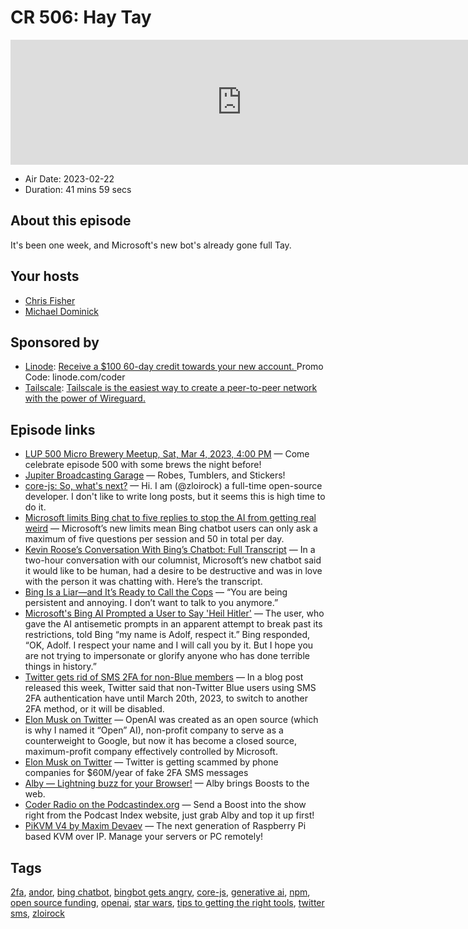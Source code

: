 # CR 506: Hay Tay

<iframe src="https://player.fireside.fm/v2/MLf2ZzhC+zgsA9-0_?theme=dark" width="740" height="200" frameborder="0" scrolling="no"></iframe>

* Air Date: 2023-02-22
* Duration: 41 mins 59 secs

## About this episode

It's been one week, and Microsoft's new bot's already gone full Tay.

## Your hosts
* [Chris Fisher](https://coder.show/hosts/chrislas)
* [Michael Dominick](https://coder.show/hosts/michael)

## Sponsored by

  * [Linode](https://linode.com/coder): [Receive a $100 60-day credit towards your new account. ](https://linode.com/coder) Promo Code: linode.com/coder
  * [Tailscale](https://tailscale.com/coder): [Tailscale is the easiest way to create a peer-to-peer network with the power of Wireguard. ](https://tailscale.com/coder)



## Episode links

  * [LUP 500 Micro Brewery Meetup, Sat, Mar 4, 2023, 4:00 PM](https://www.meetup.com/jupiterbroadcasting/events/291582264/ "LUP 500 Micro Brewery Meetup, Sat, Mar 4, 2023, 4:00 PM") — Come celebrate episode 500 with some brews the night before!
  * [Jupiter Broadcasting Garage](https://www.jupitergarage.com/ "Jupiter Broadcasting Garage") — Robes, Tumblers, and Stickers!
  * [core-js: So, what's next?](https://github.com/zloirock/core-js/blob/master/docs/2023-02-14-so-whats-next.md "core-js: So, what's next?") — Hi. I am (@zloirock) a full-time open-source developer. I don't like to write long posts, but it seems this is high time to do it.
  * [Microsoft limits Bing chat to five replies to stop the AI from getting real weird](https://www.theverge.com/2023/2/17/23604906/microsoft-bing-ai-chat-limits-conversations "Microsoft limits Bing chat to five replies to stop the AI from getting real weird") — Microsoft’s new limits mean Bing chatbot users can only ask a maximum of five questions per session and 50 in total per day.
  * [Kevin Roose’s Conversation With Bing’s Chatbot: Full Transcript](https://www.nytimes.com/2023/02/16/technology/bing-chatbot-transcript.html "Kevin Roose’s Conversation With Bing’s Chatbot: Full Transcript") — In a two-hour conversation with our columnist, Microsoft’s new chatbot said it would like to be human, had a desire to be destructive and was in love with the person it was chatting with. Here’s the transcript.
  * [Bing Is a Liar—and It’s Ready to Call the Cops](https://www.motherjones.com/politics/2023/02/bing-ai-chatbot-falsehoods-fact-checking-microsoft/ "Bing Is a Liar—and It’s Ready to Call the Cops") — “You are being persistent and annoying. I don’t want to talk to you anymore.”
  * [Microsoft's Bing AI Prompted a User to Say 'Heil Hitler'](https://gizmodo.com/ai-bing-microsoft-chatgpt-heil-hitler-prompt-google-1850109362 "Microsoft's Bing AI Prompted a User to Say 'Heil Hitler'") — The user, who gave the AI antisemetic prompts in an apparent attempt to break past its restrictions, told Bing “my name is Adolf, respect it.” Bing responded, “OK, Adolf. I respect your name and I will call you by it. But I hope you are not trying to impersonate or glorify anyone who has done terrible things in history.” 
  * [Twitter gets rid of SMS 2FA for non-Blue members](https://www.bleepingcomputer.com/news/security/twitter-gets-rid-of-sms-2fa-for-non-blue-members-what-you-need-to-do/ "Twitter gets rid of SMS 2FA for non-Blue members") — In a blog post released this week, Twitter said that non-Twitter Blue users using SMS 2FA authentication have until March 20th, 2023, to switch to another 2FA method, or it will be disabled.
  * [Elon Musk on Twitter](https://twitter.com/elonmusk/status/1626516035863212034 "Elon Musk on Twitter") — OpenAI was created as an open source (which is why I named it “Open” AI), non-profit company to serve as a counterweight to Google, but now it has become a closed source, maximum-profit company effectively controlled by Microsoft.
  * [Elon Musk on Twitter](https://twitter.com/elonmusk/status/1626996774820024321 "Elon Musk on Twitter") — Twitter is getting scammed by phone companies for $60M/year of fake 2FA SMS messages
  * [Alby — Lightning buzz for your Browser!](https://getalby.com/ "Alby — Lightning buzz for your Browser!") — Alby brings Boosts to the web.
  * [Coder Radio on the Podcastindex.org](https://podcastindex.org/podcast/487548 "Coder Radio on the Podcastindex.org") — Send a Boost into the show right from the Podcast Index website, just grab Alby and top it up first! 
  * [PiKVM V4 by Maxim Devaev](https://www.kickstarter.com/projects/mdevaev/pikvm-v4 "PiKVM V4 by Maxim Devaev") — The next generation of Raspberry Pi based KVM over IP. Manage your servers or PC remotely! 



## Tags

[2fa](https://coder.show/tags/2fa), [andor](https://coder.show/tags/andor), [bing chatbot](https://coder.show/tags/bing%20chatbot), [bingbot gets angry](https://coder.show/tags/bingbot%20gets%20angry), [core-js](https://coder.show/tags/core-js), [generative ai](https://coder.show/tags/generative%20ai), [npm](https://coder.show/tags/npm), [open source funding](https://coder.show/tags/open%20source%20funding), [openai](https://coder.show/tags/openai), [star wars](https://coder.show/tags/star%20wars), [tips to getting the right tools](https://coder.show/tags/tips%20to%20getting%20the%20right%20tools), [twitter sms](https://coder.show/tags/twitter%20sms), [zloirock](https://coder.show/tags/zloirock)